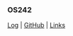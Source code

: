 ### OS242

[Log](https://akmalnabil22.github.io/os242/TXT/mylog.txt) | [GitHub](https://github.com/akmalnabil22/os242/) | [Links]({{page.https://github.com/akmalnabil22/os242/blob/main/links.md}})  
